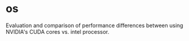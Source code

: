 # os

Evaluation and comparison of performance differences between using NVIDIA's CUDA cores vs. intel processor.
